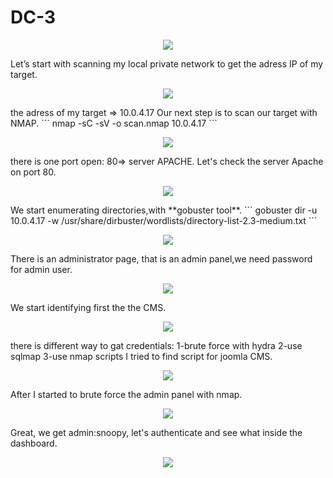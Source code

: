 # DC-3
<p align="center">
  <img src="https://rajoul.github.io/my_write_up/image/DC-3/1.png" >
</p>
Let’s start with scanning my local private network to get the adress IP of my target.
<p align="center">
  <img src="https://rajoul.github.io/my_write_up/image/DC-3/netdiscover.png" >
</p>
the adress of my target => 10.0.4.17
Our next step is to scan our target with NMAP.
```
nmap -sC -sV -o scan.nmap 10.0.4.17
```
<p align="center">
  <img src="https://rajoul.github.io/my_write_up/image/DC-2/scan.png">
</p>
there is one port open: 80=> server APACHE.
Let's check the server Apache on port 80.
<p align="center">
  <img src="https://rajoul.github.io/my_write_up/image/DC-3/1.png" >
</p>
We start enumerating directories,with **gobuster tool**.
```
gobuster dir -u 10.0.4.17 -w /usr/share/dirbuster/wordlists/directory-list-2.3-medium.txt
```
<p align="center">
  <img src="https://rajoul.github.io/my_write_up/image/DC-3/2.png" >
</p>
There is an administrator page, that is an admin panel,we need password for admin user.
<p align="center">
  <img src="https://rajoul.github.io/my_write_up/image/DC-3/3.png" >
</p>
We start identifying first the the CMS.
<p align="center">
  <img src="https://rajoul.github.io/my_write_up/image/DC-3/4.png" >
</p>
there is different way to gat credentials:
1-brute force with hydra
2-use sqlmap
3-use nmap scripts
I tried to find script for joomla CMS.
<p align="center">
  <img src="https://rajoul.github.io/my_write_up/image/DC-3/5.png" >
</p>
After I started to brute force the admin panel with nmap.
<p align="center">
  <img src="https://rajoul.github.io/my_write_up/image/DC-3/6.png" >
</p>
Great, we get admin:snoopy, let's authenticate and see what inside the dashboard.
<p align="center">
  <img src="https://rajoul.github.io/my_write_up/image/DC-3/7.png" >
</p>










